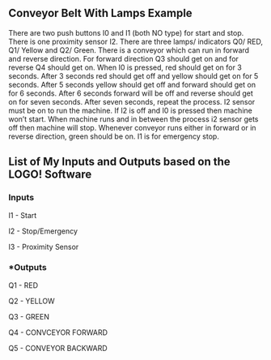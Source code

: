 ## Conveyor Belt With Lamps Example



There are two push buttons I0 and I1 (both NO type) for start and stop.
There is one proximity sensor I2. There are three lamps/ indicators Q0/ RED,
Q1/ Yellow and Q2/ Green. There is a conveyor which can run in forward and
reverse direction. For forward direction Q3 should get on and for reverse Q4
should get on. When I0 is pressed, red should get on for 3 seconds. After 3
seconds red should get off and yellow should get on for 5 seconds. After 5
seconds yellow should get off and forward should get on for 6 seconds. After
6 seconds forward will be off and reverse should get on for seven seconds.
After seven seconds, repeat the process. I2 sensor must be on to run the
machine. If I2 is off and I0 is pressed then machine won’t start. When
machine runs and in between the process i2 sensor gets off then machine
will stop. Whenever conveyor runs either in forward or in reverse direction,
green should be on. I1 is for emergency stop.


## **List of My Inputs and Outputs based on the LOGO! Software**

### **Inputs**

I1 - Start

I2 - Stop/Emergency

I3 - Proximity Sensor

### ***Outputs**

Q1 - RED

Q2 - YELLOW

Q3 - GREEN

Q4 - CONVCEYOR FORWARD

Q5 - CONVEYOR BACKWARD
